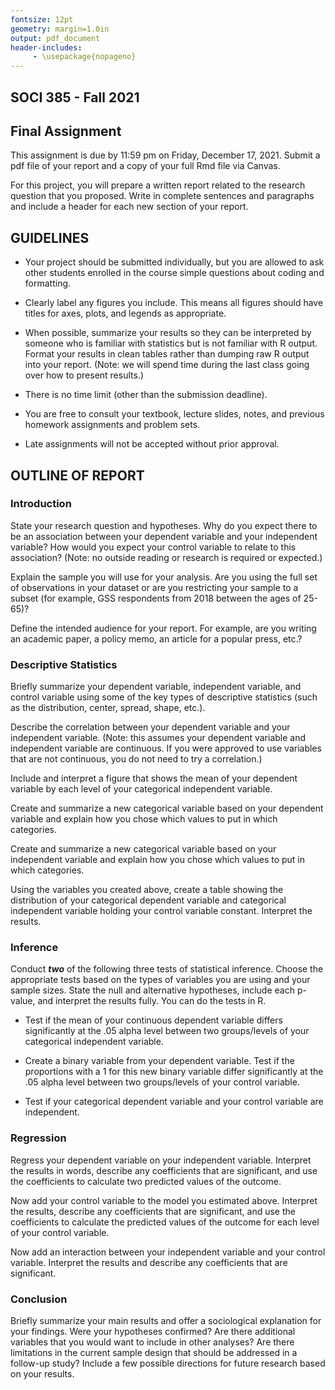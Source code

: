 ```yaml
---
fontsize: 12pt
geometry: margin=1.0in
output: pdf_document
header-includes:
     - \usepackage{nopageno}
---
```


## SOCI 385 - Fall 2021
## Final Assignment

This assignment is due by 11:59 pm on Friday, December 17, 2021. Submit a pdf file of your report and a copy of your full Rmd file via Canvas.

For this project, you will prepare a written report related to the research question that you proposed. Write in complete sentences and paragraphs and include a header for each new section of your report.

## GUIDELINES

- Your project should be submitted individually, but you are allowed to ask other students enrolled in the course simple questions about coding and formatting.

- Clearly label any figures you include. This means all figures should have titles for axes, plots, and legends as appropriate.

- When possible, summarize your results so they can be interpreted by someone who is familiar with statistics but is not familiar with R output. Format your results in clean tables rather than dumping raw R output into your report. (Note: we will spend time during the last class going over how to present results.)

- There is no time limit (other than the submission deadline).

- You are free to consult your textbook, lecture slides, notes, and previous homework assignments and problem sets.

- Late assignments will not be accepted without prior approval.

## OUTLINE OF REPORT

### Introduction

State your research question and hypotheses. Why do you expect there to be an association between your dependent variable and your independent variable? How would you expect your control variable to relate to this association? (Note: no outside reading or research is required or expected.)

Explain the sample you will use for your analysis. Are you using the full set of observations in your dataset or are you restricting your sample to a subset (for example, GSS respondents from 2018 between the ages of 25-65)?

Define the intended audience for your report. For example, are you writing an academic paper, a policy memo, an article for a popular press, etc.?


### Descriptive Statistics

Briefly summarize your dependent variable, independent variable, and control variable using some of the key types of descriptive statistics (such as the distribution, center, spread, shape, etc.).

Describe the correlation between your dependent variable and your independent variable. (Note: this assumes your dependent variable and independent variable are continuous. If you were approved to use variables that are not continuous, you do not need to try a correlation.)

Include and interpret a figure that shows the mean of your dependent variable by each level of your categorical independent variable.

Create and summarize a new categorical variable based on your dependent variable and explain how you chose which values to put in which categories.

Create and summarize a new categorical variable based on your independent variable and explain how you chose which values to put in which categories.

Using the variables you created above, create a table showing the distribution of your categorical dependent variable and categorical independent variable holding your control variable constant. Interpret the results.


### Inference

Conduct ***two*** of the following three tests of statistical inference. Choose the appropriate tests based on the types of variables you are using and your sample sizes. State the null and alternative hypotheses, include each p-value, and interpret the results fully. You can do the tests in R.

- Test if the mean of your continuous dependent variable differs significantly at the .05 alpha level between two groups/levels of your categorical independent variable.

- Create a binary variable from your dependent variable. Test if the proportions with a 1 for this new binary variable differ significantly at the .05 alpha level between two groups/levels of your control variable.

- Test if your categorical dependent variable and your control variable are independent.


### Regression

Regress your dependent variable on your independent variable. Interpret the results in words, describe any coefficients that are significant, and use the coefficients to calculate two predicted values of the outcome.

Now add your control variable to the model you estimated above. Interpret the results, describe any coefficients that are significant, and use the coefficients to calculate the predicted values of the outcome for each level of your control variable.

Now add an interaction between your independent variable and your control variable. Interpret the results and describe any coefficients that are significant.


### Conclusion

Briefly summarize your main results and offer a sociological explanation for your findings. Were your hypotheses confirmed? Are there additional variables that you would want to include in other analyses? Are there limitations in the current sample design that should be addressed in a follow-up study? Include a few possible directions for future research based on your results.
